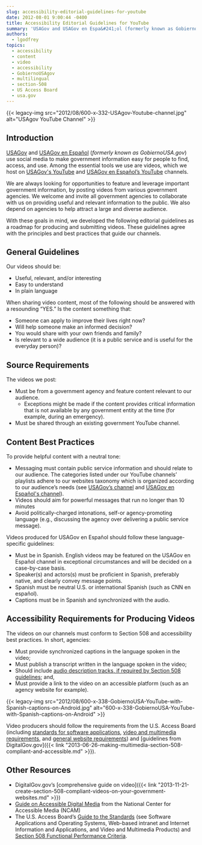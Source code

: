 ```yaml
---
slug: accessibility-editorial-guidelines-for-youtube
date: 2012-08-01 9:00:44 -0400
title: Accessibility Editorial Guidelines for YouTube
summary: 'USAGov and USAGov en Espa&#241;ol (formerly known as GobiernoUSA.gov) use social media to make government information easy for people to find, access, and use. Among the essential tools we use are videos, which we host on USA.gov and GobiernoUSA.gov’s YouTube channels.'
authors:
  - lgodfrey
topics:
  - accessibility
  - content
  - video
  - accessibility
  - GobiernoUSAgov
  - multilingual
  - section-508
  - US Access Board
  - usa.gov
---
```


{{< legacy-img src="2012/08/600-x-332-USAgov-Youtube-channel.jpg" alt="USAgov YouTube Channel" >}}

## Introduction

[USAGov](http://www.usa.gov/) and [USAGov en Espa&#241;ol](https://www.usa.gov/espanol/) (_formerly known as GobiernoUSA.gov_) use social media to make government information easy for people to find, access, and use. Among the essential tools we use are videos, which we host on [USAGov's YouTube](https://www.youtube.com/user/USGovernment) and [USAGov en Espa&#241;ol’s YouTube](https://www.youtube.com/user/GobiernoUSA) channels.

We are always looking for opportunities to feature and leverage important government information, by posting videos from various government agencies. We welcome and invite all government agencies to collaborate with us on providing useful and relevant information to the public. We also depend on agencies to help attract a large and diverse audience.

With these goals in mind, we developed the following editorial guidelines as a roadmap for producing and submitting videos. These guidelines agree with the principles and best practices that guide our channels.

## **General Guidelines**

Our videos should be:

  * Useful, relevant, and/or interesting
  * Easy to understand
  * In plain language

When sharing video content, most of the following should be answered with a resounding “YES.” Is the content something that:

  * Someone can apply to improve their lives right now?
  * Will help someone make an informed decision?
  * You would share with your own friends and family?
  * Is relevant to a wide audience (it is a public service and is useful for the everyday person)?

## **Source Requirements**

The videos we post:

  * Must be from a government agency and feature content relevant to our audience. 
      * Exceptions might be made if the content provides critical information that is not available by any government entity at the time (for example, during an emergency).
  * Must be shared through an existing government YouTube channel.

## **Content Best Practices**

To provide helpful content with a neutral tone:

  * Messaging must contain public service information and should relate to our audience. The categories listed under our YouTube channels’ playlists adhere to our websites taxonomy which is organized according to our audience’s needs (see [USAGov’s channel](https://www.youtube.com/usagov) and [USAGov en Espa&#241;ol's channel](https://www.youtube.com/user/GobiernoUSA)).
  * Videos should aim for powerful messages that run no longer than 10 minutes
  * Avoid politically-charged intonations, self-or agency-promoting language (e.g., discussing the agency over delivering a public service message).

Videos produced for USAGov en Espa&#241;ol should follow these language-specific guidelines:

  * Must be in Spanish. English videos may be featured on the USAGov en Espa&#241;ol channel in exceptional circumstances and will be decided on a case-by-case basis.
  * Speaker(s) and actors(s) must be proficient in Spanish, preferably native, and clearly convey message points.
  * Spanish must be neutral U.S. or international Spanish (such as CNN en español).
  * Captions must be in Spanish and synchronized with the audio.

## **Accessibility Requirements for Producing Videos**

The videos on our channels must conform to Section 508 and accessibility best practices. In short, agencies:

  * Must provide synchronized captions in the language spoken in the video;
  * Must publish a transcript written in the language spoken in the video;
  * Should include [audio description tracks, if required by Section 508 guidelines](http://www.access-board.gov/sec508/guide/1194.24.htm#%28c%29); and,
  * Must provide a link to the video on an accessible platform (such as an agency website for example).

{{< legacy-img src="2012/08/600-x-338-GobiernoUSA-YouTube-with-Spanish-captions-on-Android.jpg" alt="600-x-338-GobiernoUSA-YouTube-with-Spanish-captions-on-Android" >}}

Video producers should follow the requirements from the U.S. Access Board (including [standards for software applications](http://www.access-board.gov/guidelines-and-standards/communications-and-it/about-the-section-508-standards/guide-to-the-section-508-standards/software-applications-and-operating-systems-1194-21), [video and multimedia requirements](http://www.access-board.gov/guidelines-and-standards/communications-and-it/about-the-section-508-standards/guide-to-the-section-508-standards/video-and-multimedia-products-1194-24), and [general website requirements](http://www.access-board.gov/guidelines-and-standards/communications-and-it/about-the-section-508-standards/guide-to-the-section-508-standards/web-based-intranet-and-internet-information-and-applications-1194-22)) and [guidelines from DigitalGov.gov]({{< link "2013-06-26-making-multimedia-section-508-compliant-and-accessible.md" >}}).

## **Other Resources**

  * DigitalGov.gov’s [comprehensive guide on video]({{< link "2013-11-21-create-section-508-compliant-videos-on-your-government-websites.md" >}})
  * [Guide on Accessible Digital Media](http://ncam.wgbh.org/invent_build/web_multimedia/accessible-digital-media-guide/guideline-h-multimedia) from the National Center for Accessible Media (NCAM)
  * The U.S. Access Board’s [Guide to the Standards](http://www.access-board.gov/sec508/guide/index.htm) (see Software Applications and Operating Systems, Web-based intranet and Internet Information and Applications, and Video and Multimedia Products) and [Section 508 Functional Performance Criteria](http://www.access-board.gov/guidelines-and-standards/communications-and-it/about-the-section-508-standards/section-508-standards#subpart_c).
